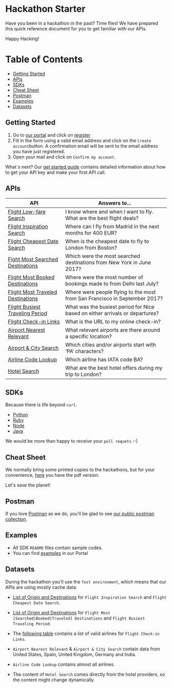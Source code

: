 # Hackathon Starter

Have you been in a hackathon in the past? Time flies! We have prepared this quick reference document for you to get familiar with our APIs.

Happy Hacking!

# Table of Contents

- [Getting Started](#getting-started)
- [APIs](#apis)
- [SDKs](#sdks)
- [Cheat Sheet](#cheatsheets)
- [Postman](#postman)
- [Examples](#examples)
- [Datasets](#datasets)

## Getting Started

1. Go to [our portal](https://developers.amadeus.com) and click on [register](https://developers.amadeus.com/create-account)
2. Fill in the form using a valid email address and click on the `Create account`button. A confirmation email will be sent to the email address you have just registered.
3. Open your mail and click on `Confirm my account`.

What´s next? Our [get started guide](https://github.com/amadeus4dev/developer-guides/blob/master/guides/getstarted.md) contains detailed information about how to get your API key and make your first API call.

## APIs 

| API | Answers to...                                                                |
| ----------------------------------------------- | ---------------------------------------------------------------------------- |
| [Flight Low-fare Search](https://developers.amadeus.com/self-service/category/203/api-doc/4/api-docs-and-example/10002) | I know where and when I want to fly. What are the best flight deals? |
| [Flight Inspiration Search](https://developers.amadeus.com/self-service/category/203/api-doc/3/api-docs-and-example/10001) | Where can I fly from Madrid in the next months for 400 EUR? |
| [Flight Cheapest Date Search](https://developers.amadeus.com/self-service/category/203/api-doc/5/api-docs-and-example/10003) | When is the cheapest date to fly to London from Boston? |
| [Fight Most Searched Destinations](https://developers.amadeus.com/self-service/category/203/api-doc/6/api-docs-and-example/10004) | Which were the most searched destinations from New York in June 2017?            |
| [Flight Most Booked Destinations](https://developers.amadeus.com/self-service/category/203/api-doc/27/api-docs-and-example/10011) | Where were the most number of bookings made to from Delhi last July?        |
| [Flight Most Traveled Destinations](https://developers.amadeus.com/self-service/category/203/api-doc/7/api-docs-and-example/10005) | Where were people flying to the most from San Francisco in September 2017?          |
| [Flight Busiest Traveling Period](https://developers.amadeus.com/self-service/category/203/api-doc/28/api-docs-and-example/10012) | What was the busiest period for Nice based on either arrivals or departures? |
| [Flight Check-in Links](https://developers.amadeus.com/self-service/category/203/api-doc/8/api-docs-and-example/10006) | What is the URL to my online check-in?                                       |
| [Airport Nearest Relevant](https://developers.amadeus.com/self-service/category/203/api-doc/9/api-docs-and-example/10007) | What relevant airports are there around a specific location?                 |
| [Airport & City Search](https://developers.amadeus.com/self-service/category/203/api-doc/10/api-docs-and-example/10008) | Which cities and/or airports start with ‘PA’ characters?                     |
| [Airline Code Lookup](https://developers.amadeus.com/self-service/category/203/api-doc/26/api-docs-and-example/10010) | Which airline has IATA code BA?                                              |
| [Hotel Search](https://developers.amadeus.com/self-service/category/207/api-doc/11/api-docs-and-example/10013) | What are the best hotel offers during my trip to London?   |

## SDKs

Because there is life beyond `curl`.

- [Python](https://github.com/amadeus4dev/amadeus-python)
- [Ruby](https://github.com/amadeus4dev/amadeus-ruby)
- [Node](https://github.com/amadeus4dev/amadeus-node)
- [Java](https://github.com/amadeus4dev/amadeus-java)

We would be more than happy to receive your `pull requets` :-)

## Cheat Sheet

We normally bring some printed copies to the hackathons, but for your convenience, [here](https://github.com/amadeus4dev/hackathon-starter/blob/master/cheatsheets/amadeus4dev.pdf) you have the pdf version.

Let's save the planet!

## Postman

If you love [Postman](https://www.getpostman.com/) as we do, you'll be glad to see [our public postman collection](https://documenter.getpostman.com/view/2672636/RWEcPfuJ).

## Examples

- All SDK `README` files contain sample codes.
- You can find [examples](https://developers.amadeus.com/self-service/apis-docs/code-samples) in our Portal

## Datasets

During the hackathon you'll use the `Test environment`, which means that our APIs are using mostly cache data:

- [List of Origin and Destinations](https://github.com/amadeus4dev/hackathon-starter/blob/master/datasets/flightsearch.md) for `Flight Inspiration Search` and `Flight Cheapest Date Search`.

- [List of Origin and Destinations](https://github.com/amadeus4dev/hackathon-starter/blob/master/datasets/ti.md) for `Flight Most [Searched|Booked|Traveled] Destinations` and `Flight Busiest Traveling Period`.

- The [following table](https://github.com/amadeus4dev/hackathon-starter/blob/master/datasets/checkinlinks.md) contains a list of valid airlines for `Flight Check-in Links`.

- `Airport Nearest Relevant` & `Airport & City Search` contain data from United States, Spain, United Kingdom, Germany and India.

- `Airline Code Lookup` contains almost all airlines.

- The content of `Hotel Search` comes directly from the hotel providers, so the content might change dynamically.

